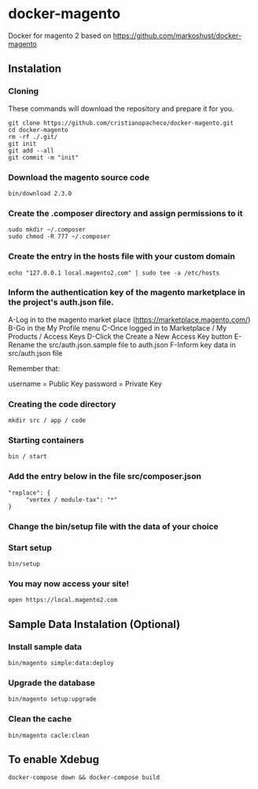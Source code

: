 # docker-magento
Docker for magento 2 based on https://github.com/markoshust/docker-magento

## Instalation

### Cloning

These commands will download the repository and prepare it for you.

```ssh
git clone https://github.com/cristianopacheco/docker-magento.git
cd docker-magento
rm -rf ./.git/
git init
git add --all
git commit -m "init"
```

### Download the magento source code

```ssh
bin/download 2.3.0
```

### Create the .composer directory and assign permissions to it

```ssh
sudo mkdir ~/.composer
sudo chmod -R 777 ~/.composer
```

### Create the entry in the hosts file with your custom domain

```ssh
echo "127.0.0.1 local.magento2.com" | sudo tee -a /etc/hosts
```

### Inform the authentication key of the magento marketplace in the project's auth.json file.

A-Log in to the magento market place (https://marketplace.magento.com/)
B-Go in the My Profile menu
C-Once logged in to Marketplace / My Products / Access Keys
D-Click the Create a New Access Key button
E-Rename the src/auth.json.sample file to auth.json
F-Inform key data in src/auth.json file

Remember that:

username = Public Key
password = Private Key

### Creating the code directory

```ssh
mkdir src / app / code
```

### Starting containers
```ssh
bin / start
```

### Add the entry below in the file src/composer.json

```ssh
"replace": {
     "vertex / module-tax": "*"
}
```

### Change the bin/setup file with the data of your choice

### Start setup
```ssh
bin/setup
```

### You may now access your site!

```ssh
open https://local.magento2.com
```

## Sample Data Instalation (Optional)

### Install sample data
```ssh
bin/magento simple:data:deploy
```

### Upgrade the database
```ssh
bin/magento setup:upgrade
```

### Clean the cache
```ssh
bin/magento cacle:clean
```

## To enable Xdebug

```ssh
docker-compose down && docker-compose build
```
